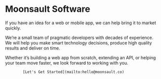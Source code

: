 # Moonsault Software

If you have an idea for a web or mobile app, we can help bring it to market quickly.

We’re a small team of pragmatic developers with decades of experience. We will help you make smart technology decisions, produce high quality results and deliver on time.

Whether it’s building a web app from scratch, extending an API, or helping your team move faster, we look forward to working with you.

			[Let's Get Started](mailto:hello@moonsault.co)

